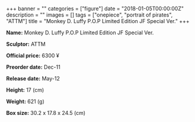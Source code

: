 +++
banner = ""
categories = ["figure"]
date = "2018-01-05T00:00:00Z"
description = ""
images = []
tags = ["onepiece", "portrait of pirates", "ATTM"]
title = "Monkey D. Luffy P.O.P Limited Edition JF Special Ver."
+++

**Name:** Monkey D. Luffy P.O.P Limited Edition JF Special Ver.

**Sculptor:** ATTM

**Official price:** 6300 ¥

**Preorder date:** Dec-11

**Release date:** May-12

**Height:** 17 (cm)

**Weight:** 621 (g)

**Box size:** 30.2 x 17.8 x 24.5 (cm)
